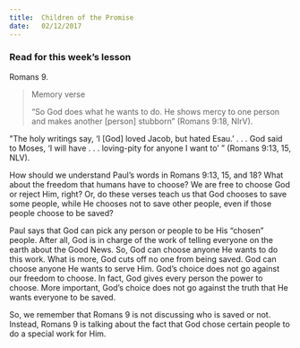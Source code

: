 ```yaml
---
title:  Children of the Promise
date:   02/12/2017
---
```


### Read for this week’s lesson
Romans 9.

> <p>Memory verse</p>
> “So God does what he wants to do. He shows mercy to one person and makes another [person] stubborn” (Romans 9:18, NIrV).

"The holy writings say, ‘I [God] loved Jacob, but hated Esau.’ . . . God said to Moses, ‘I will have . . . loving-pity for anyone I want to’ ” (Romans 9:13, 15, NLV).

How should we understand Paul’s words in Romans 9:13, 15, and 18? What about the freedom that humans have to choose? We are free to choose God or reject Him, right? Or, do these verses teach us that God chooses to save some people, while He chooses not to save other people, even if those people choose to be saved?

Paul says that God can pick any person or people to be His “chosen” people. After all, God is in charge of the work of telling everyone on the earth about the Good News. So, God can choose anyone He wants to do this work. What is more, God cuts off no one from being saved. God can choose anyone He wants to serve Him. God’s choice does not go against our freedom to choose. In fact, God gives every person the power to choose. More important, God’s choice does not go against the truth that He wants everyone to be saved.

So, we remember that Romans 9 is not discussing who is saved or not. Instead, Romans 9 is talking about the fact that God chose certain people to do a special work for Him.
